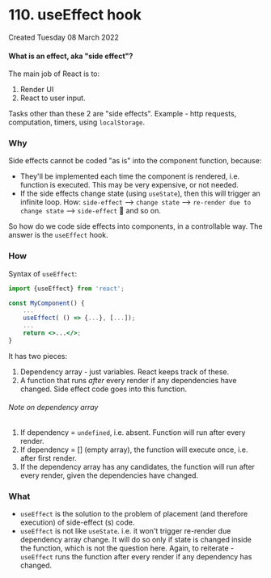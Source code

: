 # 110. useEffect hook
Created Tuesday 08 March 2022

#### What is an effect, aka "side effect"?
The main job of React is to:
1. Render UI
2. React to user input.

Tasks other than these 2 are "side effects". Example - http requests, computation, timers, using `localStorage`.

### Why
Side effects cannot be coded "as is" into the component function, because:
- They'll be implemented each time the component is rendered, i.e. function is executed. This may be very expensive, or not needed.
- If the side effects change state (using `useState`), then this will trigger an infinite loop. How: `side-effect` --> `change state` --> `re-render due to change state` --> `side-effect` 🔁 and so on.

So how do we code side effects into components, in a controllable way. The answer is the `useEffect` hook.

### How
Syntax of `useEffect`:
```jsx
import {useEffect} from 'react';

const MyComponent() {
	...
	useEffect( () => {...}, [...]);
	...
	return <>...</>;
}
```
It has two pieces:
1. Dependency array - just variables. React keeps track of these.
2. A function that runs *after* every render if any dependencies have changed. Side effect code goes into this function.

###### Note on dependency array
1. If dependency = `undefined`, i.e. absent. Function will run after every render.
2. If dependency = [] (empty array), the function will execute once, i.e. after first render.
3. If the dependency array has any candidates, the function will run after every render, given the dependencies have changed.

### What
- `useEffect` is the solution to the problem of placement (and therefore execution) of side-effect (s) code.
- `useEffect` is not like `useState`. i.e. it won't trigger re-render due dependency array change. It will do so only if state is changed inside the function, which is not the question here. Again, to reiterate - `useEffect` runs the function after every render if any dependency has changed.